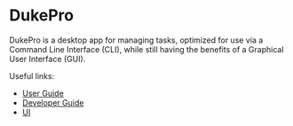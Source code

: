 # DukePro

DukePro is a desktop app for managing tasks, optimized for use via a Command Line Interface (CLI), while still having the benefits of a Graphical User Interface (GUI).

Useful links:
* [User Guide](UserGuide.md)
* [Developer Guide](DeveloperGuide.md)
* [UI](Ui.png)

